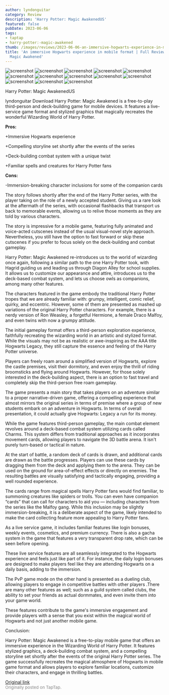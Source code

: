 ```yaml
---
author: lyndonguitar
category: Review
description: 'Harry Potter: Magic AwakenedUS'
featured: false
pubDate: 2023-06-06
tags:
- taptap
- harry-potter:-magic-awakened
thumb: /images/reviews/2023-06-06-an-immersive-hogwarts-experience-in-mobile-format--full-review---harry-potter-magic-awake-0.avif
title: 'An immersive Hogwarts experience in mobile format | Full Review - Harry Potter:
  Magic Awakened'
---
```


<div class="gallery">
  <img src="/images/reviews/2023-06-06-an-immersive-hogwarts-experience-in-mobile-format--full-review---harry-potter-magic-awake-0.avif" alt="screenshot" />
  <img src="/images/reviews/2023-06-06-an-immersive-hogwarts-experience-in-mobile-format--full-review---harry-potter-magic-awake-1.avif" alt="screenshot" />
  <img src="/images/reviews/2023-06-06-an-immersive-hogwarts-experience-in-mobile-format--full-review---harry-potter-magic-awake-2.avif" alt="screenshot" />
  <img src="/images/reviews/2023-06-06-an-immersive-hogwarts-experience-in-mobile-format--full-review---harry-potter-magic-awake-3.avif" alt="screenshot" />
  <img src="/images/reviews/2023-06-06-an-immersive-hogwarts-experience-in-mobile-format--full-review---harry-potter-magic-awake-4.avif" alt="screenshot" />
  <img src="/images/reviews/2023-06-06-an-immersive-hogwarts-experience-in-mobile-format--full-review---harry-potter-magic-awake-5.avif" alt="screenshot" />
  <img src="/images/reviews/2023-06-06-an-immersive-hogwarts-experience-in-mobile-format--full-review---harry-potter-magic-awake-6.avif" alt="screenshot" />
  <img src="/images/reviews/2023-06-06-an-immersive-hogwarts-experience-in-mobile-format--full-review---harry-potter-magic-awake-7.avif" alt="screenshot" />
  <img src="/images/reviews/2023-06-06-an-immersive-hogwarts-experience-in-mobile-format--full-review---harry-potter-magic-awake-8.avif" alt="screenshot" />
  <img src="/images/reviews/2023-06-06-an-immersive-hogwarts-experience-in-mobile-format--full-review---harry-potter-magic-awake-9.avif" alt="screenshot" />
  <img src="/images/reviews/2023-06-06-an-immersive-hogwarts-experience-in-mobile-format--full-review---harry-potter-magic-awake-10.avif" alt="screenshot" />
  <img src="/images/reviews/2023-06-06-an-immersive-hogwarts-experience-in-mobile-format--full-review---harry-potter-magic-awake-11.avif" alt="screenshot" />
  <img src="/images/reviews/2023-06-06-an-immersive-hogwarts-experience-in-mobile-format--full-review---harry-potter-magic-awake-12.avif" alt="screenshot" />
</div>

Harry Potter: Magic AwakenedUS

lyndonguitar
Download
Harry Potter: Magic Awakened is a free-to-play third-person and deck-building game for mobile devices. It features a live-service game format and stylized graphics that magically recreates the wonderful Wizarding World of Harry Potter.


**Pros:**


+Immersive Hogwarts experience

+Compelling storyline set shortly after the events of the series

+Deck-building combat system with a unique twist

+Familiar spells and creatures for Harry Potter fans


**Cons:**


-Immersion-breaking character inclusions for some of the companion cards

The story follows shortly after the end of the Harry Potter series, with the player taking on the role of a newly accepted student. Giving us a rare look at the aftermath of the series, with occasional flashbacks that transport us back to memorable events, allowing us to relive those moments as they are told by various characters.

The story is impressive for a mobile game, featuring fully animated and voice-acted cutscenes instead of the usual visual-novel style approach. Nevertheless, you still have the option to fast forward or skip these cutscenes if you prefer to focus solely on the deck-building and combat gameplay.

Harry Potter: Magic Awakened re-introduces us to the world of wizarding once again, following a similar path to the one Harry Potter took, with Hagrid guiding us and leading us through Diagon Alley for school supplies. It allows us to customize our appearance and attire, introduces us to the deck-based combat system, and lets us choose owls as companions, among many other features.

The characters featured in the game embody the traditional Harry Potter tropes that we are already familiar with: grumpy, intelligent, comic relief, quirky, and eccentric. However, some of them are presented as mashed up variations of the original Harry Potter characters. For example, there is a nerdy version of Ron Weasley, a forgetful Hermione, a female Draco Malfoy, and even twins with now a grumpy attitude.

The initial gameplay format offers a third-person exploration experience, faithfully recreating the wizarding world in an artistic and stylized format. While the visuals may not be as realistic or awe-inspiring as the AAA title Hogwarts Legacy, they still capture the essence and feeling of the Harry Potter universe.

Players can freely roam around a simplified version of Hogwarts, explore the castle premises, visit their dormitory, and even enjoy the thrill of riding broomsticks and flying around Hogwarts. However, for those solely interested in the deck-building aspect, there is an option to fast travel and completely skip the third-person free roam gameplay.

The game presents a main story that takes players on an adventure similar to a proper narrative-driven game, offering a compelling experience that almost mirrors the original series in terms of premise where a group of new students embark on an adventure in Hogwarts. In terms of overall presentation, it could actually give Hogwarts: Legacy a run for its money.

While the game features third-person gameplay, the main combat element revolves around a deck-based combat system utilizing cards called Charms. This system differs from traditional approaches as it incorporates movement cards, allowing players to navigate the 3D battle arena. It isn't purely turn-based or tactical in nature.

At the start of battle, a random deck of cards is drawn, and additional cards are drawn as the battle progresses. Players can use these cards by dragging them from the deck and applying them to the arena. They can be used on the ground for area-of-effect effects or directly on enemies. The resulting battles are visually satisfying and tactically engaging, providing a well rounded experience.

The cards range from magical spells Harry Potter fans would find familiar, to summoning creatures like spiders or trolls. You can even have companion “cards” that can call for characters to aid you — including characters from the series like the Malfoy gang. While this inclusion may be slightly immersion-breaking, it is a deliberate aspect of the game, likely intended to make the card collecting feature more appealing to Harry Potter fans.

As a live service game, it includes familiar features like login bonuses, weekly events, cosmetics, and premium currency. There is also a gacha system in the game that features a very transparent drop rate, which can be seen before opening.

These live service features are all seamlessly integrated to the Hogwarts experience and feels just like part of it. For instance, the daily login bonuses are designed to make players feel like they are attending Hogwarts on a daily basis, adding to the immersion.

The PvP game mode on the other hand is presented as a dueling club, allowing players to engage in competitive battles with other players .There are many other features as well; such as a guild system called clubs, the ability to set your friends as actual dormmates, and even invite them into your game world.

These features contribute to the game's immersive engagement and provide players with a sense that you exist within the magical world of Hogwarts and not just another mobile game.

Conclusion:

Harry Potter: Magic Awakened is a free-to-play mobile game that offers an immersive experience in the Wizarding World of Harry Potter. It features stylized graphics, a deck-building combat system, and a compelling storyline set shortly after the events of the original Harry Potter series. The game successfully recreates the magical atmosphere of Hogwarts in mobile game format and allows players to explore familiar locations, customize their characters, and engage in thrilling battles.

[Original link](https://www.taptap.io/post/5772879)<br><span style="font-size: 0.95em; color: #888;">Originally posted on TapTap.</span>